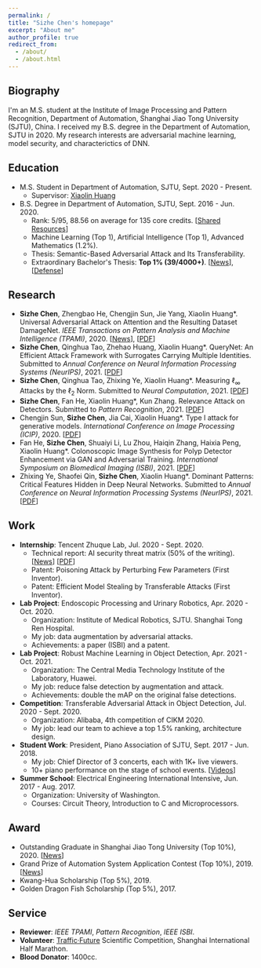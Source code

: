 ```yaml
---
permalink: /
title: "Sizhe Chen's homepage"
excerpt: "About me"
author_profile: true
redirect_from: 
  - /about/
  - /about.html
---
```


  
Biography
------
I'm an M.S. student at the Institute of Image Processing and Pattern Recognition, Department of Automation, Shanghai Jiao Tong University (SJTU), China. I received my B.S. degree in the Department of Automation, SJTU in 2020. My research interests are adversarial machine learning, model security, and characterictics of DNN.

Education
------
+ M.S. Student in Department of Automation, SJTU, Sept. 2020 - Present.
   + Supervisor: [Xiaolin Huang](http://www.pami.sjtu.edu.cn/en/xiaolin)
+ B.S. Degree in Department of Automation, SJTU, Sept. 2016 - Jun. 2020.
   + Rank: 5/95, 88.56 on average for 135 core credits. [[Shared Resources](https://github.com/AllenChen1998/SJTU-Automation-Materials)]
   + Machine Learning (Top 1), Artificial Intelligence (Top 1), Advanced Mathematics (1.2%).
   + Thesis: Semantic-Based Adversarial Attack and Its Transferability.
   + Extraordinary Bachelor's Thesis: **Top 1% (39/4000+)**. [[News](https://automation.sjtu.edu.cn/show/1091)], [[Defense](https://v.qq.com/x/page/p31356mbu5g.html)]

Research
------
+ **Sizhe Chen**, Zhengbao He, Chengjin Sun, Jie Yang, Xiaolin Huang\*. Universal Adversarial Attack on Attention and the Resulting Dataset DamageNet. *IEEE Transactions on Pattern Analysis and Machine Intelligence (TPAMI)*, 2020. [[News](https://news.sjtu.edu.cn/jdzh/20201102/133855.html)], [[PDF](https://ieeexplore.ieee.org/document/9238430)]
+ **Sizhe Chen**, Qinghua Tao, Zhehao Huang, Xiaolin Huang\*. QueryNet: An Efficient Attack Framework with Surrogates Carrying Multiple Identities. Submitted to *Annual Conference on Neural Information Processing Systems (NeurIPS)*, 2021. [[PDF](https://arxiv.org/abs/2105.15010)]
+ **Sizhe Chen**, Qinghua Tao, Zhixing Ye, Xiaolin Huang\*. Measuring $\ell_\infty$ Attacks by the $\ell_2$ Norm. Submitted to *Neural Computation*, 2021. [[PDF](https://arxiv.org/abs/2102.10343)]
+ **Sizhe Chen**, Fan He, Xiaolin Huang\*, Kun Zhang. Relevance Attack on Detectors. Submitted to *Pattern Recognition*, 2021. [[PDF](https://arxiv.org/abs/2008.06822)]
+ Chengjin Sun, **Sizhe Chen**, Jia Cai, Xiaolin Huang\*. Type I attack for generative models. *International Conference on Image Processing (ICIP)*, 2020. [[PDF](https://arxiv.org/abs/2003.01872)]
+ Fan He, **Sizhe Chen**, Shuaiyi Li, Lu Zhou, Haiqin Zhang, Haixia Peng, Xiaolin Huang\*. Colonoscopic Image Synthesis for Polyp Detector Enhancement via GAN and Adversarial Training. *International Symposium on Biomedical Imaging (ISBI)*, 2021. [[PDF](https://ieeexplore.ieee.org/abstract/document/9434050)]
+ Zhixing Ye, Shaofei Qin, **Sizhe Chen**, Xiaolin Huang\*. Dominant Patterns: Critical Features Hidden in Deep Neural Networks. Submitted to *Annual Conference on Neural Information Processing Systems (NeurIPS)*, 2021. [[PDF](https://arxiv.org/abs/2105.15057)]

Work
------
+ **Internship**: Tencent Zhuque Lab, Jul. 2020 - Sept. 2020.
   + Technical report: AI security threat matrix (50% of the writing). [[News](https://ai.tencent.com/ailab/zh/news/detial/?id=68)] [[PDF](https://ai.tencent.com/ailab/media/AI%E5%AE%89%E5%85%A8%E7%9A%84%E5%A8%81%E8%83%81%E9%A3%8E%E9%99%A9%E7%9F%A9%E9%98%B5.pdf)]
   + Patent: Poisoning Attack by Perturbing Few Parameters (First Inventor).
   + Patent: Efficient Model Stealing by Transferable Attacks (First Inventor).
+ **Lab Project**: Endoscopic Processing and Urinary Robotics, Apr. 2020 - Oct. 2020.
   + Organization: Institute of Medical Robotics, SJTU. Shanghai Tong Ren Hospital.
   + My job: data augmentation by adversarial attacks.
   + Achievements: a paper (ISBI) and a patent.
+ **Lab Project**: Robust Machine Learning in Object Detection, Apr. 2021 - Oct. 2021.
   + Organization: The Central Media Technology Institute of the Laboratory, Huawei.
   + My job: reduce false detection by augmentation and attack.
   + Achievements: double the mAP on the original false detections.
+ **Competition**: Transferable Adversarial Attack in Object Detection, Jul. 2020 - Sept. 2020.
   + Organization: Alibaba, 4th competition of CIKM 2020. 
   + My job: lead our team to achieve a top 1.5% ranking, architecture design.
+ **Student Work**: President, Piano Association of SJTU, Sept. 2017 - Jun. 2018.
   + My job: Chief Director of 3 concerts, each with 1K+ live viewers.
   + 10+ piano performance on the stage of school events. [[Videos](https://mp.weixin.qq.com/s?__biz=Mzg2MDA2Mjc1Ng==&mid=100000090&idx=1&sn=0821a4c2341669ec5b49fe467c23696c&chksm=4e2d5411795add07b6dbb339f7b09f70a33d17027f970cae6e35e4e683b0d4e2b66f51cf7bef&mpshare=1&scene=1&srcid=1021b5QMI6YsYOpieovE9ZQQ&sharer_sharetime=1603267780784&sharer_shareid=854bac99d67db70d9973adcbca4dc98e&key=90349d069103c4031feaa74c647eb28f6e7b3f3dda349616729c312551674b22d3fa08725ce2b3f99cd566e760fedd4d49319497ae0f1d004f5c3cc7b40d8361365533b1c9d6211820ad1516cc9d837dbe0423f342ebcc504ea91269a125ca808abae47e97c4e50aa7a1efff2656bd4d311a36149e62e56c7a395a0558cf4869&ascene=1&uin=MjEwNzAwOTIzMg%3D%3D&devicetype=Windows+10+x64&version=6300002f&lang=zh_CN&exportkey=AQ9aaG10cjU2NNOtMdwtpLg%3D&pass_ticket=wRecyC0amGH8W8z5qXGoeupl1o5YE%2FbnivrXViODDPJxTuAKpnur%2Fylkyhz6JTc4&wx_header=0)]
+ **Summer School**: Electrical Engineering International Intensive, Jun. 2017 - Aug. 2017.
   + Organization: University of Washington.
   + Courses: Circuit Theory, Introduction to C and Microprocessors.

Award
------
+ Outstanding Graduate in Shanghai Jiao Tong University (Top 10%), 2020. [[News](https://automation.sjtu.edu.cn/show/1081)]
+ Grand Prize of Automation System Application Contest (Top 10%), 2019. [[News](https://news.sjtu.edu.cn/zhxw/20190807/108459.html)]
+ Kwang-Hua Scholarship (Top 5%), 2019.
+ Golden Dragon Fish Scholarship (Top 5%), 2017.

Service
------
+ **Reviewer**: *IEEE TPAMI*, *Pattern Recognition*, *IEEE ISBI*.
+ **Volunteer**: [Traffic·Future](https://jtwl.sjtu.edu.cn) Scientific Competition, Shanghai International Half Marathon.
+ **Blood Donator**: 1400cc.
